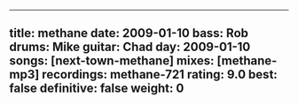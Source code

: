
---
title: methane
date: 2009-01-10
bass:	Rob
drums:	Mike
guitar:	Chad
day: 2009-01-10
songs: [next-town-methane]
mixes: [methane-mp3]
recordings: methane-721
rating: 9.0
best: false
definitive: false
weight: 0
---
